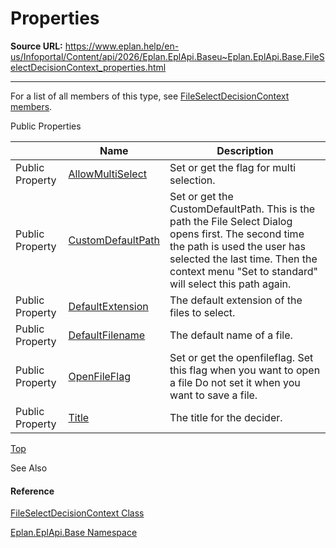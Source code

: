 # Properties

**Source URL:** https://www.eplan.help/en-us/Infoportal/Content/api/2026/Eplan.EplApi.Baseu~Eplan.EplApi.Base.FileSelectDecisionContext_properties.html

---

For a list of all members of this type, see [FileSelectDecisionContext members](Eplan.EplApi.Baseu~Eplan.EplApi.Base.FileSelectDecisionContext_members.html).

Public Properties

|  | Name | Description |
| --- | --- | --- |
| Public Property | [AllowMultiSelect](Eplan.EplApi.Baseu~Eplan.EplApi.Base.FileSelectDecisionContext~AllowMultiSelect.html) | Set or get the flag for multi selection. |
| Public Property | [CustomDefaultPath](Eplan.EplApi.Baseu~Eplan.EplApi.Base.FileSelectDecisionContext~CustomDefaultPath.html) | Set or get the CustomDefaultPath. This is the path the File Select Dialog opens first. The second time the path is used the user has selected the last time. Then the context menu "Set to standard" will select this path again. |
| Public Property | [DefaultExtension](Eplan.EplApi.Baseu~Eplan.EplApi.Base.FileSelectDecisionContext~DefaultExtension.html) | The default extension of the files to select. |
| Public Property | [DefaultFilename](Eplan.EplApi.Baseu~Eplan.EplApi.Base.FileSelectDecisionContext~DefaultFilename.html) | The default name of a file. |
| Public Property | [OpenFileFlag](Eplan.EplApi.Baseu~Eplan.EplApi.Base.FileSelectDecisionContext~OpenFileFlag.html) | Set or get the openfileflag. Set this flag when you want to open a file Do not set it when you want to save a file. |
| Public Property | [Title](Eplan.EplApi.Baseu~Eplan.EplApi.Base.FileSelectDecisionContext~Title.html) | The title for the decider. |

[Top](#top)

See Also

#### Reference

[FileSelectDecisionContext Class](Eplan.EplApi.Baseu~Eplan.EplApi.Base.FileSelectDecisionContext.html)
  
[Eplan.EplApi.Base Namespace](Eplan.EplApi.Baseu~Eplan.EplApi.Base_namespace.html)